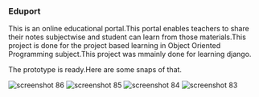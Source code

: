 ### Eduport

  This is an online educational portal.This portal enables teachers to share their notes subjectwise and student can learn from those materials.This project is done for the project based learning in Object Oriented Programming subject.This project was mmainly done for learning django.
  
  The prototype is ready.Here are some snaps of that.




![screenshot 86](https://user-images.githubusercontent.com/22416933/35299929-e9563c42-00ac-11e8-9b87-cf263bbc5716.png)
![screenshot 85](https://user-images.githubusercontent.com/22416933/35299941-f15e402e-00ac-11e8-922f-23b2083a144b.png)
![screenshot 84](https://user-images.githubusercontent.com/22416933/35299955-fc4afef0-00ac-11e8-9c1e-2e536e47fb9b.png)
![screenshot 83](https://user-images.githubusercontent.com/22416933/35299973-0ed5825c-00ad-11e8-9e32-e4ead4bfd4f6.png)


